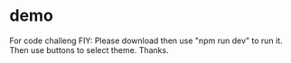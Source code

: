 # demo
For code challeng
FIY: Please download then use "npm run dev" to run it. Then use buttons to select theme. Thanks.
